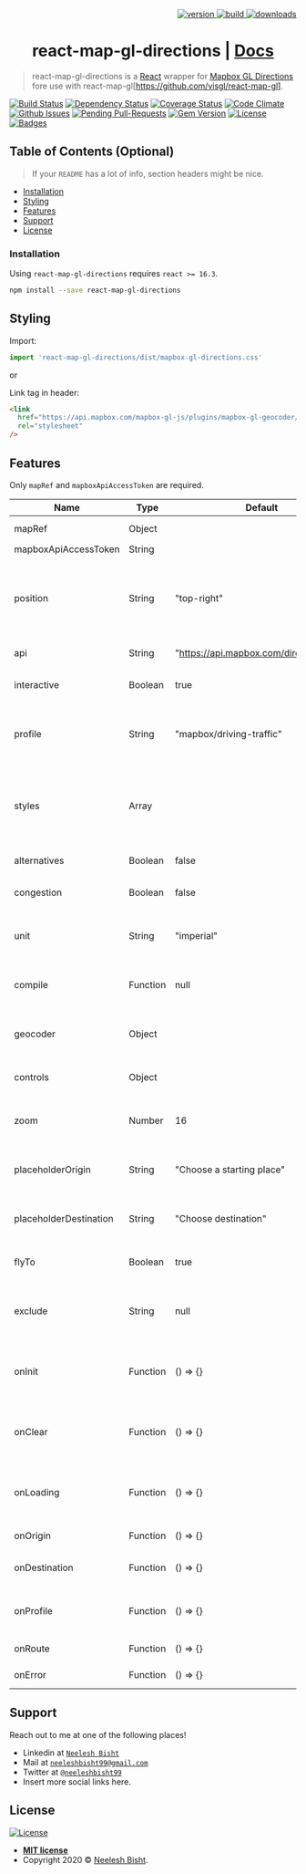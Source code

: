 <p align="right">
  <a href="https://npmjs.org/package/react-map-gl">
    <img src="https://img.shields.io/npm/v/react-map-gl.svg?style=flat-square" alt="version" />
  </a>
  <a href="https://travis-ci.com/visgl/react-map-gl">
    <img src="https://api.travis-ci.com/visgl/react-map-gl.svg?branch=master" alt="build" />
  </a>
  <a href="https://npmjs.org/package/react-map-gl">
    <img src="https://img.shields.io/npm/dm/react-map-gl.svg?style=flat-square" alt="downloads" />
  </a>
</p>

<h1 align="center">react-map-gl-directions | <a href="https://github.com/neeleshbisht99/react-map-gl-directions/blob/master/README.md">Docs</a></h1>

> react-map-gl-directions is a [React](http://facebook.github.io/react/) wrapper for
> [Mapbox GL Directions](https://github.com/mapbox/mapbox-gl-directions) fore use with react-map-gl[https://github.com/visgl/react-map-gl].

[![Build Status](http://img.shields.io/travis/badges/badgerbadgerbadger.svg?style=flat-square)](https://travis-ci.org/badges/badgerbadgerbadger) [![Dependency Status](http://img.shields.io/gemnasium/badges/badgerbadgerbadger.svg?style=flat-square)](https://gemnasium.com/badges/badgerbadgerbadger) [![Coverage Status](http://img.shields.io/coveralls/badges/badgerbadgerbadger.svg?style=flat-square)](https://coveralls.io/r/badges/badgerbadgerbadger) [![Code Climate](http://img.shields.io/codeclimate/github/badges/badgerbadgerbadger.svg?style=flat-square)](https://codeclimate.com/github/badges/badgerbadgerbadger) [![Github Issues](http://githubbadges.herokuapp.com/badges/badgerbadgerbadger/issues.svg?style=flat-square)](https://github.com/badges/badgerbadgerbadger/issues) [![Pending Pull-Requests](http://githubbadges.herokuapp.com/badges/badgerbadgerbadger/pulls.svg?style=flat-square)](https://github.com/badges/badgerbadgerbadger/pulls) [![Gem Version](http://img.shields.io/gem/v/badgerbadgerbadger.svg?style=flat-square)](https://rubygems.org/gems/badgerbadgerbadger) [![License](http://img.shields.io/:license-mit-blue.svg?style=flat-square)](http://badges.mit-license.org) [![Badges](http://img.shields.io/:badges-9/9-ff6799.svg?style=flat-square)](https://github.com/badges/badgerbadgerbadger)

<!--
***INSERT ANOTHER GRAPHIC HERE***

[![INSERT YOUR GRAPHIC HERE](http://i.imgur.com/dt8AUb6.png)]()

- Most people will glance at your `README`, *maybe* star it, and leave
- Ergo, people should understand instantly what your project is about based on your repo

> Tips

- HAVE WHITE SPACE
- MAKE IT PRETTY
- GIFS ARE REALLY COOL
> GIF Tools

- Use <a href="http://recordit.co/" target="_blank">**Recordit**</a> to create quicks screencasts of your desktop and export them as `GIF`s.
- For terminal sessions, there's <a href="https://github.com/chjj/ttystudio" target="_blank">**ttystudio**</a> which also supports exporting `GIF`s.

**Recordit**

![Recordit GIF](http://g.recordit.co/iLN6A0vSD8.gif)

**ttystudio**

![ttystudio GIF](https://raw.githubusercontent.com/chjj/ttystudio/master/img/example.gif)

---
-->

## Table of Contents (Optional)

> If your `README` has a lot of info, section headers might be nice.

- [Installation](#installation)
- [Styling](#styling)
- [Features](#features)
- [Support](#support)
- [License](#license)

### Installation

Using `react-map-gl-directions` requires `react >= 16.3`.

```sh
npm install --save react-map-gl-directions
```

## Styling

Import:

```js
import 'react-map-gl-directions/dist/mapbox-gl-directions.css'
```

or

Link tag in header:

```html
<link
  href="https://api.mapbox.com/mapbox-gl-js/plugins/mapbox-gl-geocoder/v4.2.0/mapbox-gl-geocoder.css"
  rel="stylesheet"
/>
```

## Features

Only `mapRef` and `mapboxApiAccessToken` are required.

| Name                   | Type     | Default                                 | Description                                                                                                                                                                                               |
| ---------------------- | -------- | --------------------------------------- | --------------------------------------------------------------------------------------------------------------------------------------------------------------------------------------------------------- |
| mapRef                 | Object   |                                         | Ref for react-map-gl map component.                                                                                                                                                                       |
| mapboxApiAccessToken   | String   |                                         | https://www.mapbox.com/                                                                                                                                                                                   |
| position               | String   | "top-right"                             | Position on the map to which the geocoder control will be added. Valid values are `"top-left"`, `"top-right"`, `"bottom-left"`, and `"bottom-right"`.                                                     |
| api                    | String   | "https://api.mapbox.com/directions/v5/" | Override default routing endpoint url.                                                                                                                                                                    |
| interactive            | Boolean  | true                                    | Enable/Disable mouse or touch interactivity from the plugin.                                                                                                                                              |
| profile                | String   | "mapbox/driving-traffic"                | Routing profile to use. Options: mapbox/driving-traffic, mapbox/driving, mapbox/walking, mapbox/cycling.                                                                                                  |
| styles                 | Array    |                                         | Override default layer properties of the directions source. Documentation for each property are specified in the <a href="https://docs.mapbox.com/mapbox-gl-js/style-spec/">Mapbox GL Style Reference</a> |
| alternatives           | Boolean  | false                                   | Whether to enable alternatives.                                                                                                                                                                           |
| congestion             | Boolean  | false                                   | Whether to enable congestion along the route line.                                                                                                                                                        |
| unit                   | String   | "imperial"                              | Measurement system to be used in navigation instructions. Options: imperial, metric.                                                                                                                      |
| compile                | Function | null                                    | Provide a custom function for generating instruction, compatible with osrm-text-instructions.                                                                                                             |
| geocoder               | Object   |                                         | Accepts an object containing the query parametres as <a href="https://docs.mapbox.com/api/#search-for-places">documented here</a>.                                                                        |
| controls               | Object   |                                         | Hide or display inputs, instructions and profile switch controls.                                                                                                                                         |
| zoom                   | Number   | 16                                      | If no bbox exists from the geocoder result, the zoom you set here will be used in the flyTo.                                                                                                              |
| placeholderOrigin      | String   | "Choose a starting place"               | If set, this text will appear as the placeholder attribute for the origin input element.                                                                                                                  |
| placeholderDestination | String   | "Choose destination"                    | If set, this text will appear as the placeholder attribute for the destination input. element.                                                                                                            |
| flyTo                  | Boolean  | true                                    | If false, animating the map to a selected result is disabled.                                                                                                                                             |
| exclude                | String   | null                                    | Exclude certain road types from routing. The default is to not exclude anything. Options: ferry, toll, motorway.                                                                                          |
| onInit                 | Function | () => {}                                | Is passed Mapbox geocoder instance as param and is executed after Mapbox geocoder is initialized.                                                                                                         |
| onClear                | Function | () => {}                                | Is passed `{ type: }` as a param and type is one of 'origin' or 'destination'. Fired when input is cleared.                                                                                               |
| onLoading              | Function | () => {}                                | Is passed `{ type: }` as a param and type is one of 'origin' or 'destination'. Fired when either origin or destination is loading.                                                                        |
| onOrigin               | Function | () => {}                                | Is passed `{ feature }` Fired when origin is set.                                                                                                                                                         |
| onDestination          | Function | () => {}                                | Is passed `{ feature }` Fired when destination is set.                                                                                                                                                    |
| onProfile              | Function | () => {}                                | Is passed `{ profile }` Profile is one of 'driving', 'walking', or 'cycling'. Fired when profile is set.                                                                                                  |
| onRoute                | Function | () => {}                                | Is passed `{ route }` Fired when a route is updated                                                                                                                                                       |
| onError                | Function | () => {}                                | Is passed `{ error }` as a param. Error as string.                                                                                                                                                        |

## Support

Reach out to me at one of the following places!

- Linkedin at <a href="https://www.linkedin.com/in/neelesh-bisht-398061b4/" target="_blank">`Neelesh Bisht`</a>
- Mail at <a href="mailto:neelesbisht99@gmail.com" target="_blank">`neeleshbisht99@gmail.com`</a>
- Twitter at <a href="https://twitter.com/neeleshbisht99" target="_blank">`@neeleshbisht99`</a>
- Insert more social links here.

## License

[![License](http://img.shields.io/:license-mit-blue.svg?style=flat-square)](http://badges.mit-license.org)

- **[MIT license](http://opensource.org/licenses/mit-license.php)**
- Copyright 2020 © <a href="https://github.com/neeleshbisht99/react-map-gl-directions" target="_blank">Neelesh Bisht</a>.

